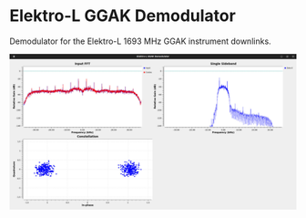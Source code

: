 # Elektro-L GGAK Demodulator

Demodulator for the Elektro-L 1693 MHz GGAK instrument downlinks.

![Flowchart](screenshots/flowchart.jpg)
